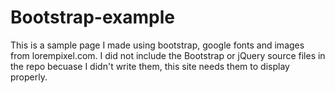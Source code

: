 Bootstrap-example
=================
This is a sample page I made using bootstrap, google fonts and images from lorempixel.com. I did not include the Bootstrap or jQuery source files in the repo becuase I didn't write them, this site needs them to display properly.  
